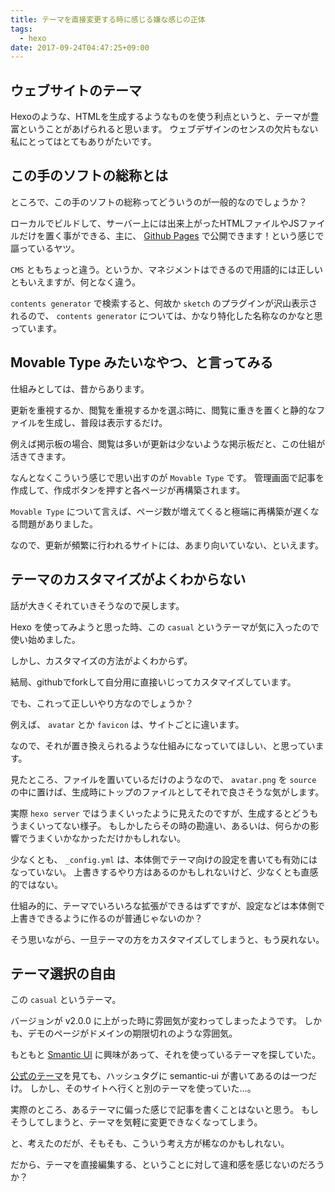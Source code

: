 ```yaml
---
title: テーマを直接変更する時に感じる嫌な感じの正体
tags:
  - hexo
date: 2017-09-24T04:47:25+09:00
---
```


## ウェブサイトのテーマ

Hexoのような、HTMLを生成するようなものを使う利点というと、テーマが豊富ということがあげられると思います。
ウェブデザインのセンスの欠片もない私にとってはとてもありがたいです。

## この手のソフトの総称とは

ところで、この手のソフトの総称ってどういうのが一般的なのでしょうか？

ローカルでビルドして、サーバー上には出来上がったHTMLファイルやJSファイルだけを置く事ができる、主に、 [Github Pages](https://pages.github.com/) で公開できます！という感じで謳っているヤツ。

`CMS` ともちょっと違う。というか、マネジメントはできるので用語的には正しいともいえますが、何となく違う。

`contents generator` で検索すると、何故か `sketch` のプラグインが沢山表示されるので、 `contents generator` については、かなり特化した名称なのかなと思っています。

## Movable Type みたいなやつ、と言ってみる

仕組みとしては、昔からあります。

更新を重視するか、閲覧を重視するかを選ぶ時に、閲覧に重きを置くと静的なファイルを生成し、普段は表示するだけ。

例えば掲示板の場合、閲覧は多いが更新は少ないような掲示板だと、この仕組が活きてきます。

なんとなくこういう感じで思い出すのが `Movable Type` です。
管理画面で記事を作成して、作成ボタンを押すと各ページが再構築されます。

`Movable Type` について言えば、ページ数が増えてくると極端に再構築が遅くなる問題がありました。

なので、更新が頻繁に行われるサイトには、あまり向いていない、といえます。

## テーマのカスタマイズがよくわからない

話が大きくそれていきそうなので戻します。

Hexo を使ってみようと思った時、この `casual` というテーマが気に入ったので使い始めました。

しかし、カスタマイズの方法がよくわからず。

結局、githubでforkして自分用に直接いじってカスタマイズしています。

でも、これって正しいやり方なのでしょうか？

例えば、 `avatar` とか `favicon` は、サイトごとに違います。

なので、それが置き換えられるような仕組みになっていてほしい、と思っています。

見たところ、ファイルを置いているだけのようなので、 `avatar.png` を `source` の中に置けば、生成時にトップのファイルとしてそれで良さそうな気がします。

実際 `hexo server` ではうまくいったように見えたのですが、生成するとどうもうまくいってない様子。
もしかしたらその時の勘違い、あるいは、何らかの影響でうまくいかなかっただけかもしれない。

少なくとも、 `_config.yml` は、本体側でテーマ向けの設定を書いても有効にはなっていない。
上書きするやり方はあるのかもしれないけど、少なくとも直感的ではない。

仕組み的に、テーマでいろいろな拡張ができるはずですが、設定などは本体側で上書きできるように作るのが普通じゃないのか？

そう思いながら、一旦テーマの方をカスタマイズしてしまうと、もう戻れない。

## テーマ選択の自由

この `casual` というテーマ。

バージョンが v2.0.0 に上がった時に雰囲気が変わってしまったようです。
しかも、デモのページがドメインの期限切れのような雰囲気。

もともと [Smantic UI](https://semantic-ui.com/) に興味があって、それを使っているテーマを探していた。

[公式のテーマ](https://hexo.io/themes/)を見ても、ハッシュタグに semantic-ui が書いてあるのは一つだけ。
しかし、そのサイトへ行くと別のテーマを使っていた…。

実際のところ、あるテーマに偏った感じで記事を書くことはないと思う。
もしそうしてしまうと、テーマを気軽に変更できなくなってしまう。

と、考えたのだが、そもそも、こういう考え方が稀なのかもしれない。

だから、テーマを直接編集する、ということに対して違和感を感じないのだろうか？
